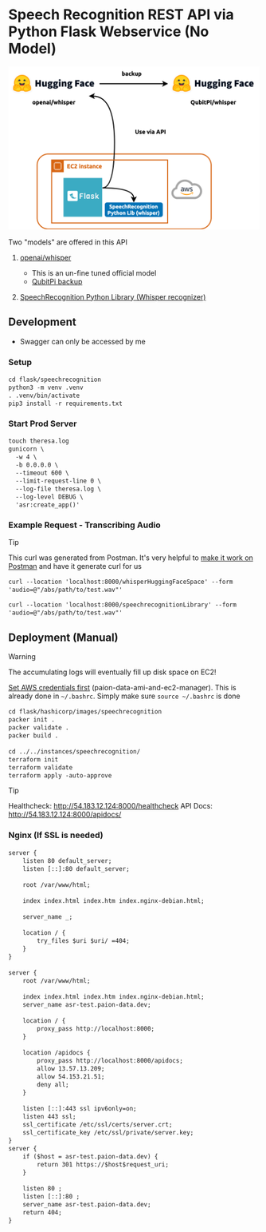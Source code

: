 Speech Recognition REST API via Python Flask Webservice (No Model)
==================================================================

![Error loading frontend-dev-design.png](../../img/flask-speechrecognition.png)

Two "models" are offered in this API

1. [openai/whisper](https://huggingface.co/spaces/openai/whisper)

   - This is an un-fine tuned official model
   - [QubitPi backup](https://huggingface.co/spaces/QubitPi/whisper)

2. [SpeechRecognition Python Library (Whisper recognizer)](https://github.com/QubitPi/speech_recognition)

Development
-----------

- Swagger can only be accessed by me

### Setup

```console
cd flask/speechrecognition
python3 -m venv .venv
. .venv/bin/activate
pip3 install -r requirements.txt
```

### Start Prod Server

```console
touch theresa.log
gunicorn \
  -w 4 \
  -b 0.0.0.0 \
  --timeout 600 \
  --limit-request-line 0 \
  --log-file theresa.log \
  --log-level DEBUG \
  'asr:create_app()'
```

### Example Request - Transcribing Audio

> [!TIP]
>
> This curl was generated from Postman. It's very helpful to
> [make it work on Postman](https://galaxyofai.com/how-to-send-audio-files-to-flask-api-using-postman/) and have it
> generate curl for us

```console
curl --location 'localhost:8000/whisperHuggingFaceSpace' --form 'audio=@"/abs/path/to/test.wav"'
```

```console
curl --location 'localhost:8000/speechrecognitionLibrary' --form 'audio=@"/abs/path/to/test.wav"'
```

Deployment (Manual)
-------------------

> [!WARNING]
> 
> The accumulating logs will eventually fill up disk space on EC2!

[Set AWS credentials first](https://developer.hashicorp.com/terraform/tutorials/aws-get-started/aws-build)
(paion-data-ami-and-ec2-manager). This is already done in `~/.bashrc`. Simply make sure `source ~/.bashrc` is done

```console
cd flask/hashicorp/images/speechrecognition
packer init .
packer validate .
packer build .

cd ../../instances/speechrecognition/
terraform init
terraform validate
terraform apply -auto-approve
```

> [!TIP]
>
> Healthcheck: http://54.183.12.124:8000/healthcheck
> API Docs: http://54.183.12.124:8000/apidocs/

### Nginx (If SSL is needed)

```
server {
    listen 80 default_server;
    listen [::]:80 default_server;

    root /var/www/html;

    index index.html index.htm index.nginx-debian.html;

    server_name _;

    location / {
        try_files $uri $uri/ =404;
    }
}

server {
    root /var/www/html;

    index index.html index.htm index.nginx-debian.html;
    server_name asr-test.paion-data.dev;

    location / {
        proxy_pass http://localhost:8000;
    }

    location /apidocs {
        proxy_pass http://localhost:8000/apidocs;
        allow 13.57.13.209;
        allow 54.153.21.51;
        deny all;
    }

    listen [::]:443 ssl ipv6only=on;
    listen 443 ssl;
    ssl_certificate /etc/ssl/certs/server.crt;
    ssl_certificate_key /etc/ssl/private/server.key;
}
server {
    if ($host = asr-test.paion-data.dev) {
        return 301 https://$host$request_uri;
    }

    listen 80 ;
    listen [::]:80 ;
    server_name asr-test.paion-data.dev;
    return 404;
}
```
